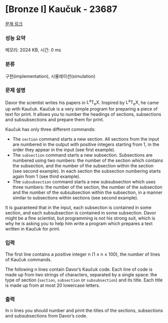 # [Bronze I] Kaučuk - 23687 

[문제 링크](https://www.acmicpc.net/problem/23687) 

### 성능 요약

메모리: 2024 KB, 시간: 0 ms

### 분류

구현(implementation), 시뮬레이션(simulation)

### 문제 설명

<p>Davor the scientist writes his papers in <span class="latex">L<sup>a</sup>T<sub>e</sub>X</span>. Inspired by <span class="latex">L<sup>a</sup>T<sub>e</sub>X</span>, he came up with Kaučuk. Kaučuk is a very simple program for preparing a piece of text for print. It allows you to number the headings of sections, subsections and subsubsections and prepare them for print.</p>

<p>Kaučuk has only three different commands:</p>

<ul>
	<li>The <code>section</code> command starts a new section. All sections from the input are numbered in the output with positive integers starting from 1, in the order they appear in the input (see first example).</li>
	<li>The <code>subsection</code> command starts a new subsection. Subsections are numbered using two numbers: the number of the section which contains the subsection, and the number of the subsection within the section (see second example). In each section the subsection numbering starts again from 1 (see third example).</li>
	<li>The <code>subsubsection</code> command starts a new subsubsection which uses three numbers: the number of the section, the number of the subsection and the number of the subsubsection within the subsection, in a manner similar to subsections within sections (see second example).</li>
</ul>

<p>It is guaranteed that in the input, each subsection is contained in some section, and each subsubsection is contained in some subsection. Davor might be a fine scientist, but programming is not his strong suit, which is why he is asking you to help him write a program which prepares a text written in Kaučuk for print.</p>

### 입력 

 <p>The first line contains a positive integer n (1 ≤ n ≤ 100), the number of lines of Kaučuk commands.</p>

<p>The following n lines contain Davor’s Kaučuk code. Each line of code is made up from two strings of characters, separated by a single space: the type of section (<code>section</code>, <code>subsection</code> or <code>subsubsection</code>) and its title. Each title is made up from at most 20 lowercase letters.</p>

### 출력 

 <p>In n lines you should number and print the titles of the sections, subsections and subsubsections from Davor’s code.</p>

